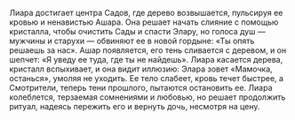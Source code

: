 Лиара достигает центра Садов, где дерево возвышается, пульсируя ее кровью и ненавистью Ашара. Она решает начать слияние с помощью кристалла, чтобы очистить Сады и спасти Элару, но голоса душ — мужчины и старухи — обвиняют ее в новой гордыне: «Ты опять решаешь за нас». Ашар появляется, его тень сливается с деревом, и он шепчет: «Я уведу ее туда, где ты не найдешь». Лиара касается дерева, кристалл вспыхивает, и она видит иллюзию: Элара зовет «Мамочка, останься», умоляя не уходить. Ее тело слабеет, кровь течет быстрее, а Смотрители, теперь тени прошлого, пытаются остановить ее. Лиара колеблется, терзаемая сомнениями и любовью, но решает продолжить ритуал, надеясь пережить его и вернуть дочь, несмотря на цену.